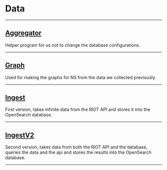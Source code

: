# Data

-------------------
## [Aggregator](aggregator)
Helper program for us not to change the database configurations.

-------------------
## [Graph](grapher)
Used for making the graphs for NS from the data we collected previously. 

-------------------

## [Ingest](ingestor)
First version, takes infinite data from the RIOT API and stores it into the OpenSearch database.

-------------------
## [IngestV2](ingestorv2)
Second version, takes data from both the RIOT API and the database, queries the data and the api and stores the results into the OpenSearch database.

-------------------